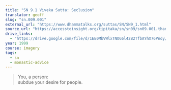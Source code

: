 ```yaml
---
title: "SN 9.1 Viveka Sutta: Seclusion"
translator: geoff
slug: "sn.009.001"
external_url: "https://www.dhammatalks.org/suttas/SN/SN9_1.html"
source_url: "https://accesstoinsight.org/tipitaka/sn/sn09/sn09.001.than.html"
drive_links:
  - "https://drive.google.com/file/d/1EE0MbVWlxTNOG6l42B2TfbAYhX76Pnoy/view?usp=drivesdk"
year: 1999
course: imagery
tags:
  - sn
  - monastic-advice
---
```


> You, a person:  
subdue your desire for people.
